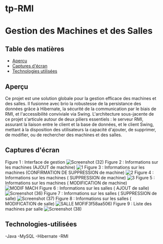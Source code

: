 # tp-RMI
# Gestion des Machines et des Salles

## Table des matières

- [Aperçu](#aperçu)
- [Captures d'écran](#captures-décran)
- [Technologies utilisées](#technologies-utilisées)



## Aperçu

Ce projet est une solution globale pour la gestion efficace des machines et des salles. Il fusionne avec brio la robustesse de la persistance des données grâce à Hibernate, la sécurité de la communication par le biais de RMI, et l'accessibilité conviviale via Swing. L'architecture sous-jacente de ce projet s'articule autour de deux piliers essentiels : le serveur RMI, assurant la liaison entre le client et la base de données, et le client Swing, mettant à la disposition des utilisateurs la capacité d'ajouter, de supprimer, de modifier,  ou de rechercher des machines et des salles.

## Captures d'écran

Figure 1 : Interface de gestion
![Screenshot (32)](https://github.com/BasmaGd/tp-RMI/assets/118211411/f8832f52-baac-4f76-9c17-e898af04c5c8)
Figure 2 : Informations sur les machines (AJOUT de machine)
![1](https://github.com/BasmaGd/tp-RMI/assets/118211411/b91d63de-eaa5-45dd-ab2b-6fdb7896b4ec)
Figure 3 : Informations sur les machines (CONFIRMATION DE SUPPRESSION de machine)
![2](https://github.com/BasmaGd/tp-RMI/assets/118211411/92edd59b-d57b-4d00-8c96-883f2c257160)
Figure 4 : Informations sur les machines ( SUPPRESSION de machine)
![3](https://github.com/BasmaGd/tp-RMI/assets/118211411/505065ee-2fad-44a8-b2fd-7b63ea4927c1)
Figure 5 : Informations sur les machines ( MODIFICATION de machine)
![MODIF MACH](https://github.com/BasmaGd/tp-RMI/assets/118211411/730e64ab-53c1-4f74-a364-5a63f58aa506)
Figure 6 :  Informations sur les salles ( AJOUT de salle)
![Screenshot (36)](https://github.com/BasmaGd/tp-RMI/assets/118211411/7ec81be2-f839-4662-b901-26372b80e031)
Figure 7 :  Informations sur les salles ( SUPPRESSION de salle)
![Screenshot (37)](https://github.com/BasmaGd/tp-RMI/assets/118211411/44b18cde-c9da-482d-b2b8-227b8d01af91)
Figure 8 :  Informations sur les salles ( MODIFICATION de salle)
![SALLE MOFIF](https://github.com/BasmaGd/tp-RMI/assets/118211411/baf85069-a1b1-4e2f-8623-a167fab3964a)3f58aa506)
Figure 9 : Liste des machines par salle
![Screenshot (38)](https://github.com/BasmaGd/tp-RMI/assets/118211411/74aeade4-931c-4df2-a886-170a2afff0d0)


## Technologies-utilisées


-Java
-MySQL
-Hibernate 
-RMI
